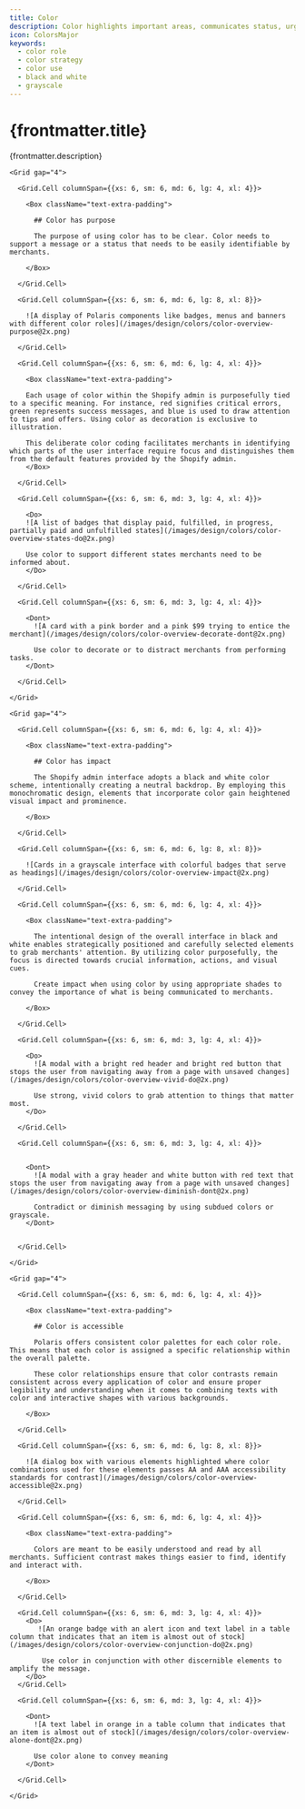 ```yaml
---
title: Color
description: Color highlights important areas, communicates status, urgency, and directs attention.
icon: ColorsMajor
keywords:
  - color role
  - color strategy
  - color use
  - black and white
  - grayscale
---
```


# {frontmatter.title}

<Lede>{frontmatter.description}</Lede>

<Subnav />

<Stack gap="8">

<Card>

    <Grid gap="4">

      <Grid.Cell columnSpan={{xs: 6, sm: 6, md: 6, lg: 4, xl: 4}}>

        <Box className="text-extra-padding">

          ## Color has purpose

          The purpose of using color has to be clear. Color needs to support a message or a status that needs to be easily identifiable by merchants.

        </Box>

      </Grid.Cell>

      <Grid.Cell columnSpan={{xs: 6, sm: 6, md: 6, lg: 8, xl: 8}}>

        ![A display of Polaris components like badges, menus and banners with different color roles](/images/design/colors/color-overview-purpose@2x.png)

      </Grid.Cell>

      <Grid.Cell columnSpan={{xs: 6, sm: 6, md: 6, lg: 4, xl: 4}}>

        <Box className="text-extra-padding">

        Each usage of color within the Shopify admin is purposefully tied to a specific meaning. For instance, red signifies critical errors, green represents success messages, and blue is used to draw attention to tips and offers. Using color as decoration is exclusive to illustration.

        This deliberate color coding facilitates merchants in identifying which parts of the user interface require focus and distinguishes them from the default features provided by the Shopify admin.
        </Box>

      </Grid.Cell>

      <Grid.Cell columnSpan={{xs: 6, sm: 6, md: 3, lg: 4, xl: 4}}>

        <Do>
        ![A list of badges that display paid, fulfilled, in progress, partially paid and unfulfilled states](/images/design/colors/color-overview-states-do@2x.png)

        Use color to support different states merchants need to be informed about.
        </Do>

      </Grid.Cell>

      <Grid.Cell columnSpan={{xs: 6, sm: 6, md: 3, lg: 4, xl: 4}}>

        <Dont>
          ![A card with a pink border and a pink $99 trying to entice the merchant](/images/design/colors/color-overview-decorate-dont@2x.png)

          Use color to decorate or to distract merchants from performing tasks.
        </Dont>

      </Grid.Cell>

    </Grid>

  </Card>

  <Card>

    <Grid gap="4">

      <Grid.Cell columnSpan={{xs: 6, sm: 6, md: 6, lg: 4, xl: 4}}>

        <Box className="text-extra-padding">

          ## Color has impact

          The Shopify admin interface adopts a black and white color scheme, intentionally creating a neutral backdrop. By employing this monochromatic design, elements that incorporate color gain heightened visual impact and prominence.

        </Box>

      </Grid.Cell>

      <Grid.Cell columnSpan={{xs: 6, sm: 6, md: 6, lg: 8, xl: 8}}>

        ![Cards in a grayscale interface with colorful badges that serve as headings](/images/design/colors/color-overview-impact@2x.png)

      </Grid.Cell>

      <Grid.Cell columnSpan={{xs: 6, sm: 6, md: 6, lg: 4, xl: 4}}>

        <Box className="text-extra-padding">

          The intentional design of the overall interface in black and white enables strategically positioned and carefully selected elements to grab merchants' attention. By utilizing color purposefully, the focus is directed towards crucial information, actions, and visual cues.

          Create impact when using color by using appropriate shades to convey the importance of what is being communicated to merchants.

        </Box>

      </Grid.Cell>

      <Grid.Cell columnSpan={{xs: 6, sm: 6, md: 3, lg: 4, xl: 4}}>

        <Do>
          ![A modal with a bright red header and bright red button that stops the user from navigating away from a page with unsaved changes](/images/design/colors/color-overview-vivid-do@2x.png)

          Use strong, vivid colors to grab attention to things that matter most.
        </Do>

      </Grid.Cell>

      <Grid.Cell columnSpan={{xs: 6, sm: 6, md: 3, lg: 4, xl: 4}}>


        <Dont>
          ![A modal with a gray header and white button with red text that stops the user from navigating away from a page with unsaved changes](/images/design/colors/color-overview-diminish-dont@2x.png)

          Contradict or diminish messaging by using subdued colors or grayscale.
        </Dont>


      </Grid.Cell>

    </Grid>

  </Card>

  <Card>

    <Grid gap="4">

      <Grid.Cell columnSpan={{xs: 6, sm: 6, md: 6, lg: 4, xl: 4}}>

        <Box className="text-extra-padding">

          ## Color is accessible

          Polaris offers consistent color palettes for each color role. This means that each color is assigned a specific relationship within the overall palette.

          These color relationships ensure that color contrasts remain consistent across every application of color and ensure proper legibility and understanding when it comes to combining texts with color and interactive shapes with various backgrounds.

        </Box>

      </Grid.Cell>

      <Grid.Cell columnSpan={{xs: 6, sm: 6, md: 6, lg: 8, xl: 8}}>

        ![A dialog box with various elements highlighted where color combinations used for these elements passes AA and AAA accessibility standards for contrast](/images/design/colors/color-overview-accessible@2x.png)

      </Grid.Cell>

      <Grid.Cell columnSpan={{xs: 6, sm: 6, md: 6, lg: 4, xl: 4}}>

        <Box className="text-extra-padding">

          Colors are meant to be easily understood and read by all merchants. Sufficient contrast makes things easier to find, identify and interact with.

        </Box>

      </Grid.Cell>

      <Grid.Cell columnSpan={{xs: 6, sm: 6, md: 3, lg: 4, xl: 4}}>
        <Do>
           ![An orange badge with an alert icon and text label in a table column that indicates that an item is almost out of stock](/images/design/colors/color-overview-conjunction-do@2x.png)

            Use color in conjunction with other discernible elements to amplify the message.
        </Do>
      </Grid.Cell>

      <Grid.Cell columnSpan={{xs: 6, sm: 6, md: 3, lg: 4, xl: 4}}>

        <Dont>
          ![A text label in orange in a table column that indicates that an item is almost out of stock](/images/design/colors/color-overview-alone-dont@2x.png)

          Use color alone to convey meaning
        </Dont>

      </Grid.Cell>

    </Grid>

  </Card>

</Stack>
